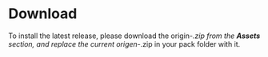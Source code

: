 # Download

To install the latest release, please download the origin-*.zip from the **Assets** section, and replace the current origen-*.zip in your pack folder with it.